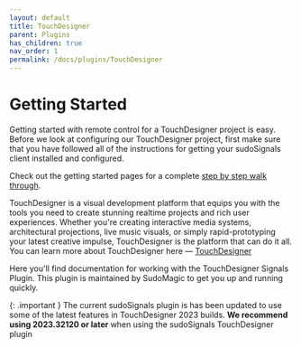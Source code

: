 ```yaml
---
layout: default
title: TouchDesigner
parent: Plugins
has_children: true
nav_order: 1
permalink: /docs/plugins/TouchDesigner
---
```


# Getting Started

Getting started with remote control for a TouchDesigner project is easy. Before we look at configuring our TouchDesigner project, first make sure that you have followed all of the instructions for getting your sudoSignals client installed and configured.

Check out the getting started pages for a complete [step by step walk through](https://docs.sudosignals.com/docs/plugins/TouchDesigner/tdRemoteControl/).

TouchDesigner is a visual development platform that equips you with the tools you need to create stunning realtime projects and rich user experiences. Whether you're creating interactive media systems, architectural projections, live music visuals, or simply rapid-prototyping your latest creative impulse, TouchDesigner is the platform that can do it all. You can learn more about TouchDesigner here — [TouchDesigner](https://derivative.ca/)

Here you'll find documentation for working with the TouchDesigner Signals Plugin. This plugin is maintained by SudoMagic to get you up and running quickly. 

{: .important }
The current sudoSignals plugin is has been updated to use some of the latest features in TouchDesigner 2023 builds. **We recommend using 2023.32120 or later** when using the sudoSignals TouchDesigner plugin

